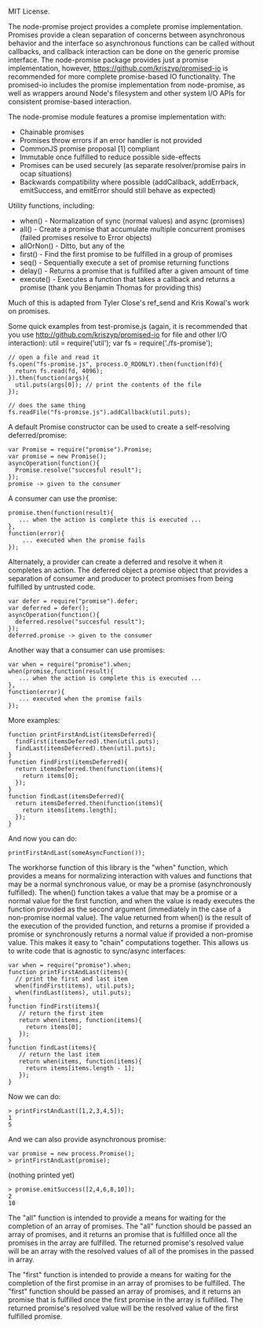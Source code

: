 MIT License.

The node-promise project provides a complete promise implementation. Promises provide a clean separation
of concerns between asynchronous behavior and the interface so asynchronous
functions can be called without callbacks, and callback interaction can be 
done on the generic promise interface. The node-promise package provides just a promise implementation, however, https://github.com/kriszyp/promised-io is recommended for more complete promise-based IO functionality. The promised-io includes the promise implementation from node-promise, as well as wrappers around Node's filesystem and other system I/O APIs for consistent promise-based interaction.

The node-promise module features a promise implementation with:

* Chainable promises
* Promises throw errors if an error handler is not provided
* CommonJS promise proposal [1] compliant
* Immutable once fulfilled to reduce possible side-effects
* Promises can be used securely (as separate resolver/promise pairs in
ocap situations)
* Backwards compatibility where possible (addCallback, addErrback,
emitSuccess, and emitError should still behave as expected)

Utility functions, including:

* when() - Normalization of sync (normal values) and async (promises)
* all() - Create a promise that accumulate multiple concurrent promises (failed promises resolve to Error objects)
* allOrNon() - Ditto, but any of the
* first() - Find the first promise to be fulfilled in a group of promises
* seq() - Sequentially execute a set of promise returning functions
* delay() - Returns a promise that is fulfilled after a given amount of time
* execute() - Executes a function that takes a callback and returns a
promise (thank you Benjamin Thomas for providing this)

Much of this is adapted from Tyler Close's ref_send and Kris Kowal's work on promises. 

Some quick examples from test-promise.js (again, it is recommended that you use http://github.com/kriszyp/promised-io for file and other I/O interaction):
    util = require('util');
    var fs = require('./fs-promise');

    // open a file and read it
    fs.open("fs-promise.js", process.O_RDONLY).then(function(fd){
      return fs.read(fd, 4096);
    }).then(function(args){
      util.puts(args[0]); // print the contents of the file
    });

    // does the same thing
    fs.readFile("fs-promise.js").addCallback(util.puts);

A default Promise constructor can be used to create a self-resolving deferred/promise:

    var Promise = require("promise").Promise;
    var promise = new Promise();
    asyncOperation(function(){
      Promise.resolve("succesful result");
    });
    promise -> given to the consumer
 
A consumer can use the promise:

    promise.then(function(result){
       ... when the action is complete this is executed ...
    },
    function(error){
        ... executed when the promise fails
    });

Alternately, a provider can create a deferred and resolve it when it completes an action. 
The deferred object a promise object that provides a separation of consumer and producer to protect
promises from being fulfilled by untrusted code.

    var defer = require("promise").defer;
    var deferred = defer();
    asyncOperation(function(){
      deferred.resolve("succesful result");
    });
    deferred.promise -> given to the consumer
 
Another way that a consumer can use promises:

    var when = require("promise").when;
    when(promise,function(result){
       ... when the action is complete this is executed ...
    },
    function(error){
       ... executed when the promise fails
    });

More examples:

    function printFirstAndList(itemsDeferred){
      findFirst(itemsDeferred).then(util.puts);
      findLast(itemsDeferred).then(util.puts);
    }
    function findFirst(itemsDeferred){
      return itemsDeferred.then(function(items){
        return items[0];
      });
    }
    function findLast(itemsDeferred){
      return itemsDeferred.then(function(items){
        return items[items.length];
      });
    }

And now you can do:

    printFirstAndLast(someAsyncFunction());


The workhorse function of this library is the "when" function, which provides a means for normalizing interaction with values and functions that may be a normal synchronous value, or may be a promise (asynchronously fulfilled). The when() function takes a value that may be a promise or a normal value for the first function, and when the value is ready executes the function provided as the second argument (immediately in the case of a non-promise normal value). The value returned from when() is the result of the execution of the provided function, and returns a promise if provided a promise or synchronously returns a normal value if provided a non-promise value. This makes it easy to "chain" computations together. This allows us to write code that is agnostic to sync/async interfaces:

    var when = require("promise").when;
    function printFirstAndLast(items){
      // print the first and last item
      when(findFirst(items), util.puts);
      when(findLast(items), util.puts);
    }
    function findFirst(items){
       // return the first item
       return when(items, function(items){
         return items[0];
       });
    }
    function findLast(items){
       // return the last item
       return when(items, function(items){
         return items[items.length - 1];
       });
    }

Now we can do:

    > printFirstAndLast([1,2,3,4,5]);
    1
    5

And we can also provide asynchronous promise:

    var promise = new process.Promise();
    > printFirstAndLast(promise);

(nothing printed yet)

    > promise.emitSuccess([2,4,6,8,10]);
    2
    10


The "all" function is intended to provide a means for waiting for the completion of an array of promises. The "all" function should be passed an array of promises, and it returns an promise that is fulfilled once all the promises in the array are fulfilled. The returned promise's resolved value will be an array with the resolved values of all of the promises in the passed in array.

The "first" function is intended to provide a means for waiting for the completion of the first promise in an array of promises to be fulfilled. The "first" function should be passed an array of promises, and it returns an promise that is fulfilled once the first promise in the array is fulfilled. The returned promise's resolved value will be the resolved value of the first fulfilled promise.

